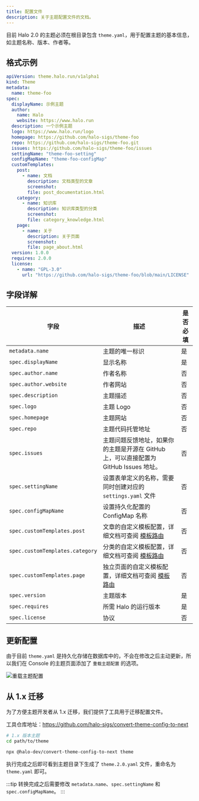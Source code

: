 ```yaml
---
title: 配置文件
description: 关于主题配置文件的文档。
---
```


目前 Halo 2.0 的主题必须在根目录包含 `theme.yaml`，用于配置主题的基本信息，如主题名称、版本、作者等。

## 格式示例

```yaml title="theme.yaml"
apiVersion: theme.halo.run/v1alpha1
kind: Theme
metadata:
  name: theme-foo
spec:
  displayName: 示例主题
  author:
    name: Halo
    website: https://www.halo.run
  description: 一个示例主题
  logo: https://www.halo.run/logo
  homepage: https://github.com/halo-sigs/theme-foo
  repo: https://github.com/halo-sigs/theme-foo.git
  issues: https://github.com/halo-sigs/theme-foo/issues
  settingName: "theme-foo-setting"
  configMapName: "theme-foo-configMap"
  customTemplates:
    post:
      - name: 文档
        description: 文档类型的文章
        screenshot: 
        file: post_documentation.html
    category:
      - name: 知识库
        description: 知识库类型的分类
        screenshot: 
        file: category_knowledge.html
    page:
      - name: 关于
        description: 关于页面
        screenshot:
        file: page_about.html
  version: 1.0.0
  requires: 2.0.0
  license:
    - name: "GPL-3.0"
      url: "https://github.com/halo-sigs/theme-foo/blob/main/LICENSE"
```

## 字段详解

| 字段                            | 描述                                                                                          | 是否必填 |
|---------------------------------|---------------------------------------------------------------------------------------------|---------|
| `metadata.name`                 | 主题的唯一标识                                                                                | 是       |
| `spec.displayName`              | 显示名称                                                                                      | 是       |
| `spec.author.name`              | 作者名称                                                                                      | 否       |
| `spec.author.website`           | 作者网站                                                                                      | 否       |
| `spec.description`              | 主题描述                                                                                      | 否       |
| `spec.logo`                     | 主题 Logo                                                                                     | 否       |
| `spec.homepage`                 | 主题网站                                                                                      | 否       |
| `spec.repo`                     | 主题代码托管地址                                                                              | 否       |
| `spec.issues`                   | 主题问题反馈地址，如果你的主题是开源在 GitHub 上，可以直接配置为 GitHub Issues 地址。            | 否       |
| `spec.settingName`              | 设置表单定义的名称，需要同时创建对应的 `settings.yaml` 文件                                    | 否       |
| `spec.configMapName`            | 设置持久化配置的 ConfigMap 名称                                                               | 否       |
| `spec.customTemplates.post`     | 文章的自定义模板配置，详细文档可查阅 [模板路由](./template-route-mapping#custom-templates)     | 否       |
| `spec.customTemplates.category` | 分类的自定义模板配置，详细文档可查阅 [模板路由](./template-route-mapping#custom-templates)     | 否       |
| `spec.customTemplates.page`     | 独立页面的自定义模板配置，详细文档可查阅 [模板路由](./template-route-mapping#custom-templates) | 否       |
| `spec.version`                  | 主题版本                                                                                      | 是       |
| `spec.requires`                 | 所需 Halo 的运行版本                                                                          | 是       |
| `spec.license`                  | 协议                                                                                          | 否       |

## 更新配置

由于目前 `theme.yaml` 是持久化存储在数据库中的，不会在修改之后主动更新，所以我们在 Console 的主题页面添加了 `重载主题配置` 的选项。

![重载主题配置](/img/theme/reload-theme-config.png)

## 从 1.x 迁移

为了方便主题开发者从 1.x 迁移，我们提供了工具用于迁移配置文件。

工具仓库地址：<https://github.com/halo-sigs/convert-theme-config-to-next>

```bash
# 1.x 版本主题
cd path/to/theme

npx @halo-dev/convert-theme-config-to-next theme
```

执行完成之后即可看到主题目录下生成了 `theme.2.0.yaml` 文件，重命名为 `theme.yaml` 即可。

:::tip
转换完成之后需要修改 `metadata.name`、`spec.settingName` 和 `spec.configMapName`。
:::

